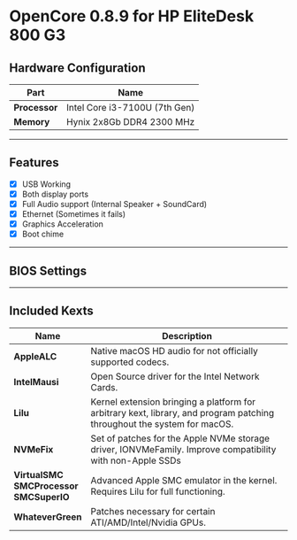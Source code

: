 # **OpenCore 0.8.9 for HP EliteDesk 800 G3**

## Hardware Configuration

| Part               | Name                                   |
|--------------------|----------------------------------------|
| **Processor**      | Intel Core i3-7100U (7th Gen)          |
| **Memory**         | Hynix 2x8Gb DDR4 2300 MHz              |

***

## Features

- [x] USB Working
- [x] Both display ports
- [x] Full Audio support (Internal Speaker + SoundCard)
- [x] Ethernet (Sometimes it fails)
- [x] Graphics Acceleration
- [x] Boot chime

***

## BIOS Settings


***

## Included Kexts

| Name               | Description                            |
|--------------------|----------------------------------------|
| **AppleALC** | Native macOS HD audio for not officially supported codecs. |
| **IntelMausi** | Open Source driver for the Intel Network Cards. |
| **Lilu** | Kernel extension bringing a platform for arbitrary kext, library, and program patching throughout the system for macOS. |
| **NVMeFix** | Set of patches for the Apple NVMe storage driver, IONVMeFamily. Improve compatibility with non-Apple SSDs |
| **VirtualSMC** <br> **SMCProcessor** <br> **SMCSuperIO** | Advanced Apple SMC emulator in the kernel. Requires Lilu for full functioning. |
| **WhateverGreen** | Patches necessary for certain ATI/AMD/Intel/Nvidia GPUs. |
